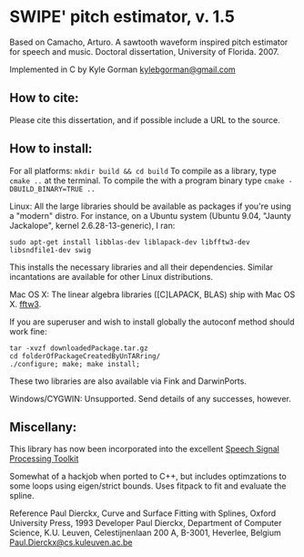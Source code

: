 SWIPE' pitch estimator, v. 1.5
==============================

Based on Camacho, Arturo. A sawtooth waveform inspired pitch estimator for
speech and music. Doctoral dissertation, University of Florida. 2007.

Implemented in C by Kyle Gorman <kylebgorman@gmail.com>

How to cite:
------------

Please cite this dissertation, and if possible include a URL to the source.

How to install:
---------------

For all platforms: `mkdir build && cd build` To compile as a library, type `cmake ..` at the terminal. To compile the with a program binary type `cmake -DBUILD_BINARY=TRUE ..`

Linux: All the large libraries should be available as packages if you're using a "modern" distro. For instance, on a Ubuntu system (Ubuntu 9.04, "Jaunty Jackalope", kernel 2.6.28-13-generic), I ran:

    sudo apt-get install libblas-dev liblapack-dev libfftw3-dev libsndfile1-dev swig

This installs the necessary libraries and all their dependencies. Similar
incantations are available for other Linux distributions.

Mac OS X: The linear algebra libraries ([C]LAPACK, BLAS) ship with Mac OS X. [fftw3](http://www.fftw.org/).

If you are superuser and wish to install globally the autoconf method should work fine:

    tar -xvzf downloadedPackage.tar.gz
    cd folderOfPackageCreatedByUnTARring/
    ./configure; make; make install;

These two libraries are also available via Fink and DarwinPorts.

Windows/CYGWIN: Unsupported. Send details of any successes, however.

Miscellany:
-----------

This library has now been incorporated into the excellent [Speech Signal Processing Toolkit](http://sp-tk.sourceforge.net/)

Somewhat of a hackjob when ported to C++, but includes optimzations to some loops using eigen/strict bounds. Uses fitpack to fit and evaluate the spline.

Reference
Paul Dierckx, Curve and Surface Fitting with Splines, Oxford University Press, 1993
Developer
Paul Dierckx, Department of Computer Science, K.U. Leuven, Celestijnenlaan 200 A, B-3001, Heverlee, Belgium
Paul.Dierckx@cs.kuleuven.ac.be
